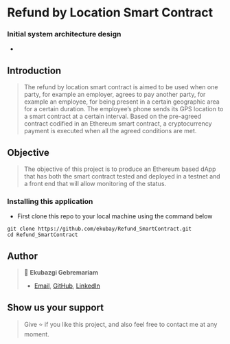 # Refund by Location Smart Contract

### Initial system architecture design

*
## Introduction

> The refund by location smart contract is aimed to be used when one party, for example an employer, agrees to pay another party, for example an employee, for being present in a certain geographic area for a certain duration. The employee’s phone sends its GPS location to a smart contract at a certain interval. Based on the pre-agreed contract codified in an Ethereum smart contract, a cryptocurrency payment is executed when all the agreed conditions are met.  

## Objective
>The objective of this project is to produce an Ethereum based dApp that has both the smart contract tested and deployed in a testnet and a front end that will allow monitoring of the status.


### Installing this application

- First clone this repo to your local machine using the command below

```
git clone https://github.com/ekubay/Refund_SmartContract.git
cd Refund_SmartContract
```


## Author
> 👤 **Ekubazgi Gebremariam**
> - [Email](mailto:axutec14@gmail.com), [GitHub](https://github.com/ekubay), [LinkedIn](https://www.linkedin.com/in/ekubazgi-g-mariam-61507270)

## Show us your support

> Give ⭐ if you like this project, and also feel free to contact me at any moment.